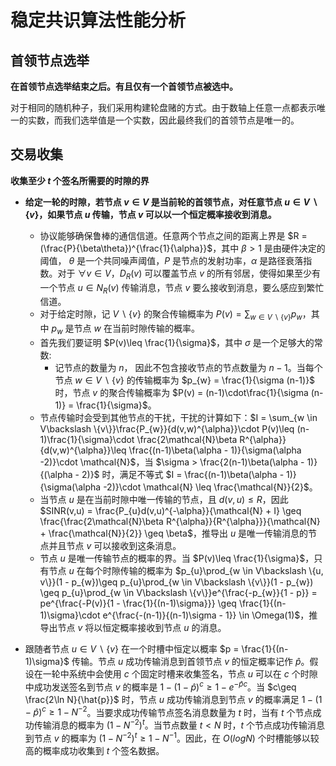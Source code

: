 # 稳定共识算法性能分析

## 首领节点选举

**在首领节点选举结束之后。有且仅有一个首领节点被选中。**

对于相同的随机种子，我们采用构建轮盘赌的方式。由于数轴上任意一点都表示唯一的实数，而我们选举值是一个实数，因此最终我们的首领节点是唯一的。

## 交易收集

**收集至少 $t$ 个签名所需要的时隙的界**

* **给定一轮的时隙，若节点 $v\in V$ 是当前轮的首领节点，对任意节点 $u\in V\backslash \{v\}$，如果节点 $u$ 传输，节点 $v$ 可以以一个恒定概率接收到消息。**
  * 协议能够确保鲁棒的通信信道。任意两个节点之间的距离上界是 $R = (\frac{P}{\beta\theta})^{\frac{1}{\alpha}}$，其中 $\beta>1$ 是由硬件决定的阈值， $\theta$ 是一个共同噪声阈值，$P$ 是节点的发射功率，$\alpha$ 是路径衰落指数。对于 $\forall v\in V$，$D_{R}(v)$ 可以覆盖节点 $v$ 的所有邻居，使得如果至少有一个节点 $u\in N_{R}(v)$ 传输消息，节点 $v$ 要么接收到消息，要么感应到繁忙信道。
  * 对于给定时隙，记 $V\backslash \{v\}$ 的聚合传输概率为 $P(v) = \sum_{w \in V\backslash \{v\}}p_{w}$，其中 $p_{w}$ 是节点 $w$ 在当前时隙传输的概率。
  * 首先我们要证明 $P(v)\leq \frac{1}{\sigma}$，其中 $\sigma$ 是一个足够大的常数:
    * 记节点的数量为 $n$， 因此不包含接收节点的节点数量为 $n-1$。当每个节点 $w \in V\backslash \{v\}$ 的传输概率为 $p_{w} = \frac{1}{\sigma (n-1)}$ 时，节点 $v$ 的聚合传输概率为 $P(v) = (n-1)\cdot\frac{1}{\sigma (n-1)} = \frac{1}{\sigma}$。
  * 节点传输时会受到其他节点的干扰，干扰的计算如下：$I = \sum_{w \in V\backslash \{v\}}\frac{P_{w}}{d(v,w)^{\alpha}}\cdot P(v)\leq (n-1)\frac{1}{\sigma}\cdot \frac{2\mathcal{N}\beta R^{\alpha}}{d(v,w)^{\alpha}}\leq \frac{(n-1)\beta(\alpha - 1)}{\sigma(\alpha -2)}\cdot \mathcal{N}$，当 $\sigma > \frac{2(n-1)\beta(\alpha - 1)}{(\alpha - 2)}$ 时，满足不等式 $I = \frac{(n-1)\beta(\alpha - 1)}{\sigma(\alpha -2)}\cdot \mathcal{N} \leq \frac{\mathcal{N}}{2}$。
  * 当节点 $u$ 是在当前时隙中唯一传输的节点，且 $d(v, u) \leq R$，因此 $SINR(v,u) = \frac{P_{u}d(v,u)^{-\alpha}}{\mathcal{N} + I} \geq \frac{\frac{2\mathcal{N}\beta R^{\alpha}}{R^{\alpha}}}{\mathcal{N} + \frac{\mathcal{N}}{2}} \geq \beta$，推导出 $u$ 是唯一传输消息的节点并且节点 $v$ 可以接收到这条消息。
  * 节点 $u$ 是唯一传输节点的概率的界。当 $P(v)\leq \frac{1}{\sigma}$，只有节点 $u$ 在每个时隙传输的概率为 $p_{u}\prod_{w \in V\backslash \{u, v\}}(1 - p_{w})\geq p_{u}\prod_{w \in V\backslash \{v\}}(1 - p_{w}) \geq p_{u}\prod_{w \in V\backslash \{v\}}e^{\frac{-p_{w}}{1 - p}} = pe^{\frac{-P(v)}{1 - \frac{1}{(n-1)\sigma}}} \geq \frac{1}{(n-1)\sigma}\cdot e^{\frac{-(n-1)}{(n-1)\sigma - 1}} \in \Omega(1)$，推导出节点 $v$ 将以恒定概率接收到节点 $u$ 的消息。

* 跟随者节点 $u \in V\backslash \{v\}$ 在一个时槽中恒定以概率 $p = \frac{1}{(n-1)\sigma}$ 传输。节点 $u$ 成功传输消息到首领节点 $v$ 的恒定概率记作 $\hat{p}$。假设在一轮中系统中会使用 $c$ 个固定时槽来收集签名，节点 $u$ 可以在 $c$ 个时隙中成功发送签名到节点 $v$ 的概率是 $1 - (1 - \hat{p})^{c}\geq 1 - e^{-\hat{p}c}$。当 $c\geq \frac{2\ln N}{\hat{p}}$ 时，节点 $u$ 成功传输消息到节点 $v$ 的概率满足 $1 - (1 - \hat{p})^{c}\geq 1 - N^{-2}$。当要求成功传输节点签名消息数量为 $t$ 时，当有 $t$ 个节点成功传输消息的概率为 $(1 - N^{-2})^{t}$。当节点数量 $t < N$ 时，$t$ 个节点成功传输消息到节点 $v$ 的概率为 $(1 - N^{-2})^{t} \geq 1 - N^{-1}$。因此，在 $O(logN)$ 个时槽能够以较高的概率成功收集到 $t$ 个签名数据。

